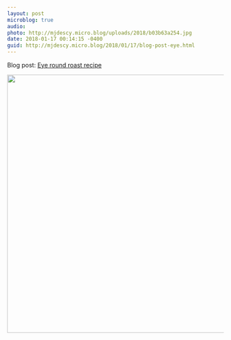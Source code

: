 ```yaml
---
layout: post
microblog: true
audio: 
photo: http://mjdescy.micro.blog/uploads/2018/b03b63a254.jpg
date: 2018-01-17 00:14:15 -0400
guid: http://mjdescy.micro.blog/2018/01/17/blog-post-eye.html
---
```

Blog post: [Eye round roast recipe](https://mjdescy.me/2018/01/17/eye-round-roast-recipe/)

<img src="http://mjdescy.micro.blog/uploads/2018/b03b63a254.jpg" width="600" height="600" />
